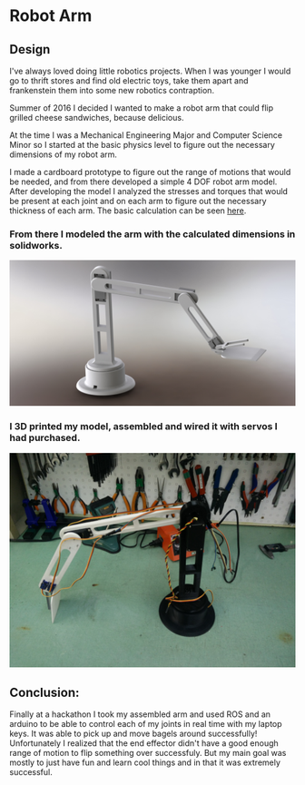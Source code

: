 # **Robot Arm**

[//]: # (Image References)

[image1]: ./ModeledRobotArm.JPG "Modeled Robot Arm"
[image2]: ./AssembledRobotArm.jpg "Assembled Arm"


## Design
I've always loved doing little robotics projects. When I was younger I would go to thrift stores and find old electric toys, take them apart and frankenstein them into some new robotics contraption.

Summer of 2016 I decided I wanted to make a robot arm that could flip grilled cheese sandwiches, because delicious.

At the time I was a Mechanical Engineering Major and Computer Science Minor so I started at the basic physics level to figure out the necessary dimensions of my robot arm.

I made a cardboard prototype to figure out the range of motions that would be needed, and from there developed a simple 4 DOF robot arm model. After developing the model I analyzed the stresses and torques that would be present at each joint and on each arm to figure out the necessary thickness of each arm. The basic calculation can be seen [here](./RobotArmCalculations.pdf).

### From there I modeled the arm with the calculated dimensions in solidworks.

![alt text][image1]

### I 3D printed my model, assembled and wired it with servos I had purchased. 

![alt text][image2]

## Conclusion:
Finally at a hackathon I took my assembled arm and used ROS and an arduino to be able to control each of my joints in real time with my laptop keys. It was able to pick up and move bagels around successfully! Unfortunately I realized that the end effector didn't have a good enough range of motion to flip something over successfuly. But my main goal was mostly to just have fun and learn cool things and in that it was extremely successful.
